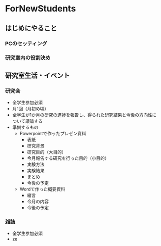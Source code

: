 # ForNewStudents
## はじめにやること
### PCのセッティング

### 研究室内の役割決め


## 研究室生活・イベント
### 研究会
- 全学生参加必須
- 月1回（月初め頃）
- 全学生が1か月の研究の進捗を報告し、得られた研究結果と今後の方向性について議論する
- 準備するもの
  - Powerpointで作ったプレゼン資料
    - 表紙
    - 研究背景
    - 研究目的（大目的）
    - 今月報告する研究を行った目的（小目的）
    - 実験方法
    - 実験結果
    - まとめ
    - 今後の予定
  - Wordで作った概要資料
    - 緒言
    - 今月の内容
    - 今後の予定
    
### 雑誌
- 全学生参加必須
- ze
## 
